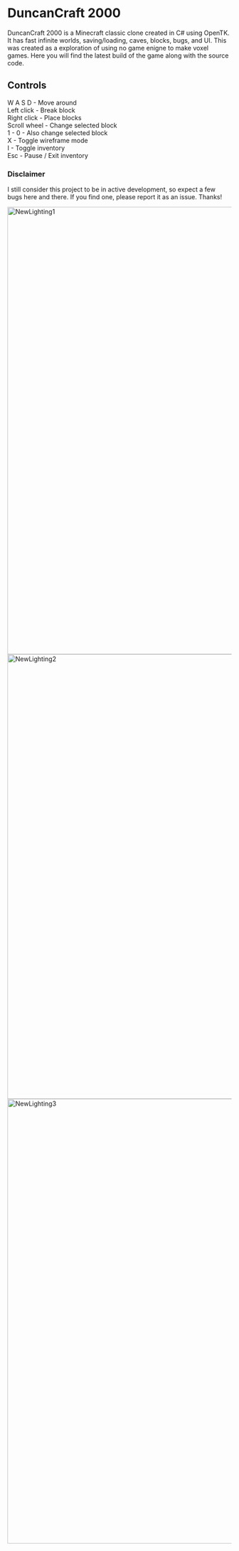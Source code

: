 # DuncanCraft 2000

DuncanCraft 2000 is a Minecraft classic clone created in C# using OpenTK. It has fast infinite worlds, saving/loading, caves, blocks, bugs, and UI. This was created as a exploration of using no game enigne to make voxel games. Here you will find the latest build of the game along with the source code.

## Controls

W A S D - Move around  
Left click - Break block  
Right click - Place blocks  
Scroll wheel - Change selected block  
1 - 0 - Also change selected block  
X - Toggle wireframe mode  
I - Toggle inventory  
Esc - Pause / Exit inventory

### Disclaimer

I still consider this project to be in active development, so expect a few bugs here and there. If you find one, please report it as an issue. Thanks!

<img width="1915" height="1006" alt="NewLighting1" src="https://github.com/user-attachments/assets/a6ed2759-c7a4-43a3-8b31-7c27e91d3339" />
<img width="1911" height="1000" alt="NewLighting2" src="https://github.com/user-attachments/assets/9e461a17-560f-4de9-bfd2-c1b6213cb516" />
<img width="1911" height="1000" alt="NewLighting3" src="https://github.com/user-attachments/assets/af309b46-6142-43d9-a242-bd25ead96596" />

